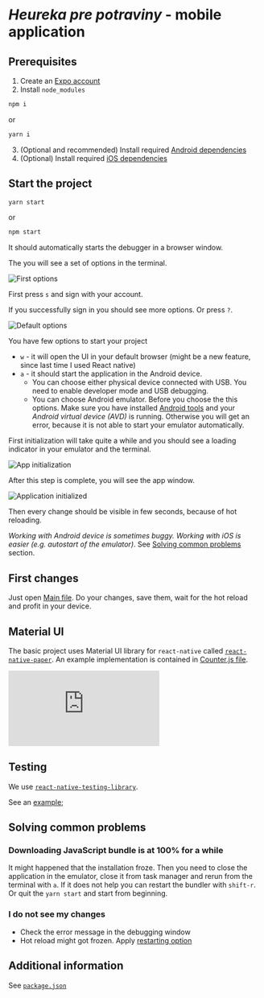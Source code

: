 # *Heureka pre potraviny* - mobile application

## Prerequisites
1. Create an [Expo account](Expo.io)
2. Install `node_modules`
```sh
npm i
```
or
```sh
yarn i
```
3. (Optional and recommended) Install required [Android dependencies](https://docs.expo.io/versions/v37.0.0/workflow/android-studio-emulator/)
4. (Optional) Install required [iOS dependencies](https://docs.expo.io/versions/v37.0.0/workflow/ios-simulator/)

## Start the project
```sh
yarn start
```
or
```sh
npm start
```
It should automatically starts the debugger in a browser window.

The you will see a set of options in the terminal.

![First options](./docs/start_options.png)

First press `s` and sign with your account.

If you successfully sign in you should see more options. Or press `?`.

![Default options](./docs/start_options2.png)

You have few options to start your project
- `w` - it will open the UI in your default browser (might be a new feature, since last time I used React native)
- `a` - it should start the application in the Android device.
  - You can choose either physical device connected with USB. You need to enable developer mode and USB debugging.
  - You can choose Android emulator. Before you choose the this options. Make sure you have installed [Android tools](https://docs.expo.io/versions/v37.0.0/workflow/android-studio-emulator/#step-2-set-up-a-virtual-device) and your *Android virtual device (AVD)* is running. Otherwise you will get an error, because it is not able to start your emulator automatically.

First initialization will take quite a while and you should see a loading indicator in your emulator and the terminal.

![App initialization](./docs/starting_android.png)

After this step is complete, you will see the app window.

![Application initialized](./docs/android_success_first_run.png)

Then every change should be visible in few seconds, because of hot reloading.

*Working with Android device is sometimes buggy. Working with iOS is easier (e.g. autostart of the emulator)*. See [Solving common problems](#solving-common-problems) section.

## First changes
Just open [Main file](./App.js). Do your changes, save them, wait for the hot reload and profit in your device.

## Material UI
The basic project uses Material UI library for `react-native` called [`react-native-paper`](https://callstack.github.io/react-native-paper/index.html). An example implementation is contained in [Counter.js file](Counter.js).

![Material UI examples (`react-native-paper`)](https://callstack.github.io/react-native-paper/index.html)

## Testing
We use [`react-native-testing-library`](https://github.com/callstack/react-native-testing-library).

See an [example](./tests/App.test.jsx);

## Solving common problems
### Downloading JavaScript bundle is at 100% for a while
It might happened that the installation froze. Then you need to close the application in the emulator, close it from task manager and rerun from the terminal with `a`.
If it does not help you can restart the bundler with `shift-r`. Or quit the `yarn start` and start from beginning.

### I do not see my changes
- Check the error message in the debugging window
- Hot reload might got frozen. Apply [restarting option](#downloading-javascript-bundle-is-at-100-for-a-while)

## Additional information
See [`package.json`](package.json)
